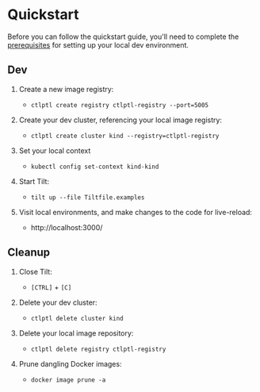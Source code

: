 
# Quickstart

Before you can follow the quickstart guide, you'll need to complete the [prerequisites](./PREREQUISITES.md) for setting up your local dev environment.

## Dev

1. Create a new image registry:
    - `ctlptl create registry ctlptl-registry --port=5005`

2. Create your dev cluster, referencing your local image registry:
    - `ctlptl create cluster kind --registry=ctlptl-registry`

3. Set your local context
    - `kubectl config set-context kind-kind`

4. Start Tilt:
    - `tilt up --file Tiltfile.examples`

5. Visit local environments, and make changes to the code for live-reload:
    - http://localhost:3000/

## Cleanup

1. Close Tilt:
    - `[CTRL]` + `[C]`

2. Delete your dev cluster:
    - `ctlptl delete cluster kind`

3. Delete your local image repository:
    - `ctlptl delete registry ctlptl-registry`

4. Prune dangling Docker images:
    - `docker image prune -a`

